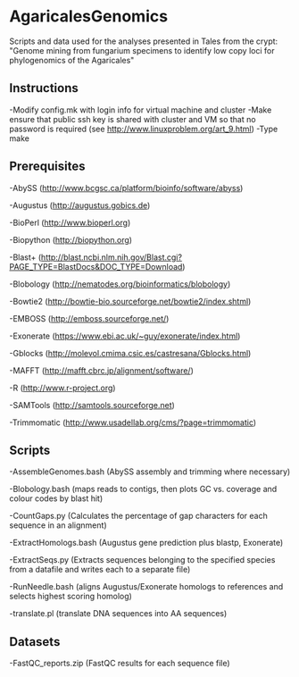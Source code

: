 AgaricalesGenomics
==================

Scripts and data used for the analyses presented in Tales from the crypt: "Genome mining from fungarium specimens to identify low copy loci for phylogenomics of the Agaricales"

Instructions
------------

-Modify config.mk with login info for virtual machine and cluster
-Make ensure that public ssh key is shared with cluster and VM so that no password is required (see http://www.linuxproblem.org/art_9.html)
-Type make

Prerequisites
-------------

-AbySS (http://www.bcgsc.ca/platform/bioinfo/software/abyss)

-Augustus (http://augustus.gobics.de)

-BioPerl (http://www.bioperl.org)

-Biopython (http://biopython.org)

-Blast+ (http://blast.ncbi.nlm.nih.gov/Blast.cgi?PAGE_TYPE=BlastDocs&DOC_TYPE=Download)

-Blobology (http://nematodes.org/bioinformatics/blobology)

-Bowtie2 (http://bowtie-bio.sourceforge.net/bowtie2/index.shtml)

-EMBOSS (http://emboss.sourceforge.net/)

-Exonerate (https://www.ebi.ac.uk/~guy/exonerate/index.html)

-Gblocks (http://molevol.cmima.csic.es/castresana/Gblocks.html)

-MAFFT (http://mafft.cbrc.jp/alignment/software/) 

-R (http://www.r-project.org)

-SAMTools (http://samtools.sourceforge.net)

-Trimmomatic (http://www.usadellab.org/cms/?page=trimmomatic)

Scripts
-------
-AssembleGenomes.bash (AbySS assembly and trimming where necessary)

-Blobology.bash (maps reads to contigs, then plots GC vs. coverage and colour codes by blast hit)

-CountGaps.py (Calculates the percentage of gap characters for each sequence in an alignment)

-ExtractHomologs.bash (Augustus gene prediction plus blastp, Exonerate)

-ExtractSeqs.py (Extracts sequences belonging to the specified species from a datafile and writes each to a separate file)

-RunNeedle.bash (aligns Augustus/Exonerate homologs to references and selects highest scoring homolog)

-translate.pl (translate DNA sequences into AA sequences)

Datasets
--------
-FastQC_reports.zip (FastQC results for each sequence file)

